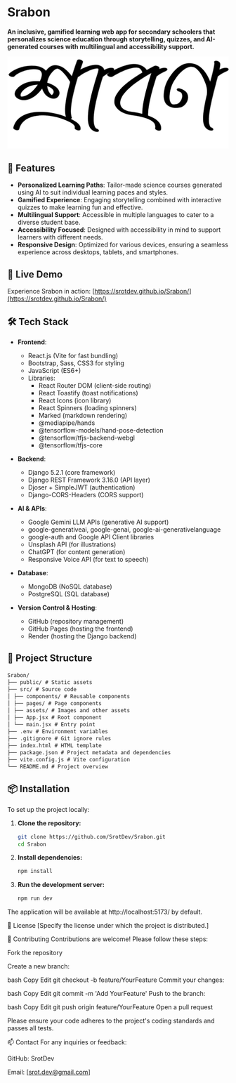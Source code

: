 # Srabon

**An inclusive, gamified learning web app for secondary schoolers that personalizes science education through storytelling, quizzes, and AI-generated courses with multilingual and accessibility support.**

![Srabon Banner](https://raw.githubusercontent.com/SrotDev/Srabon/refs/heads/main/public/assets/images/logo.png) 

## 🌟 Features

- **Personalized Learning Paths**: Tailor-made science courses generated using AI to suit individual learning paces and styles.
- **Gamified Experience**: Engaging storytelling combined with interactive quizzes to make learning fun and effective.
- **Multilingual Support**: Accessible in multiple languages to cater to a diverse student base.
- **Accessibility Focused**: Designed with accessibility in mind to support learners with different needs.
- **Responsive Design**: Optimized for various devices, ensuring a seamless experience across desktops, tablets, and smartphones.

## 🚀 Live Demo

Experience Srabon in action: [https://srotdev.github.io/Srabon/](https://srotdev.github.io/Srabon/)


## 🛠️ Tech Stack

- **Frontend**:
  - React.js (Vite for fast bundling)
  - Bootstrap, Sass, CSS3 for styling
  - JavaScript (ES6+)
  - Libraries:
    - React Router DOM (client-side routing)
    - React Toastify (toast notifications)
    - React Icons (icon library)
    - React Spinners (loading spinners)
    - Marked (markdown rendering)
    - @mediapipe/hands
    - @tensorflow-models/hand-pose-detection
    - @tensorflow/tfjs-backend-webgl
    - @tensorflow/tfjs-core
    
- **Backend**:
  - Django 5.2.1 (core framework)
  - Django REST Framework 3.16.0 (API layer)
  - Djoser + SimpleJWT (authentication)
  - Django-CORS-Headers (CORS support)
- **AI & APIs**:
  - Google Gemini LLM APIs (generative AI support)
  - google-generativeai, google-genai, google-ai-generativelanguage
  - google-auth and Google API Client libraries
  - Unsplash API (for illustrations)
  - ChatGPT (for content generation)
  - Responsive Voice API (for text to speech)
- **Database**:
  - MongoDB (NoSQL database)
  - PostgreSQL (SQL database)
- **Version Control & Hosting**:
  - GitHub (repository management)
  - GitHub Pages (hosting the frontend)
  - Render (hosting the Django backend)



## 📁 Project Structure

```
Srabon/
├── public/ # Static assets
├── src/ # Source code
│ ├── components/ # Reusable components
│ ├── pages/ # Page components
│ ├── assets/ # Images and other assets
│ ├── App.jsx # Root component
│ └── main.jsx # Entry point
├── .env # Environment variables
├── .gitignore # Git ignore rules
├── index.html # HTML template
├── package.json # Project metadata and dependencies
├── vite.config.js # Vite configuration
└── README.md # Project overview
```


## 📦 Installation

To set up the project locally:

1. **Clone the repository:**

   ```bash
   git clone https://github.com/SrotDev/Srabon.git
   cd Srabon
   ```

2. **Install dependencies:**
    ```bash
    npm install
    ```


3. **Run the development server:**
    ``` bash
    npm run dev
    ```

The application will be available at http://localhost:5173/ by default.

📄 License
[Specify the license under which the project is distributed.]

🤝 Contributing
Contributions are welcome! Please follow these steps:

Fork the repository

Create a new branch:

bash
Copy
Edit
git checkout -b feature/YourFeature
Commit your changes:

bash
Copy
Edit
git commit -m 'Add YourFeature'
Push to the branch:

bash
Copy
Edit
git push origin feature/YourFeature
Open a pull request

Please ensure your code adheres to the project's coding standards and passes all tests.

📫 Contact
For any inquiries or feedback:

GitHub: SrotDev

Email: [srot.dev@gmail.com]